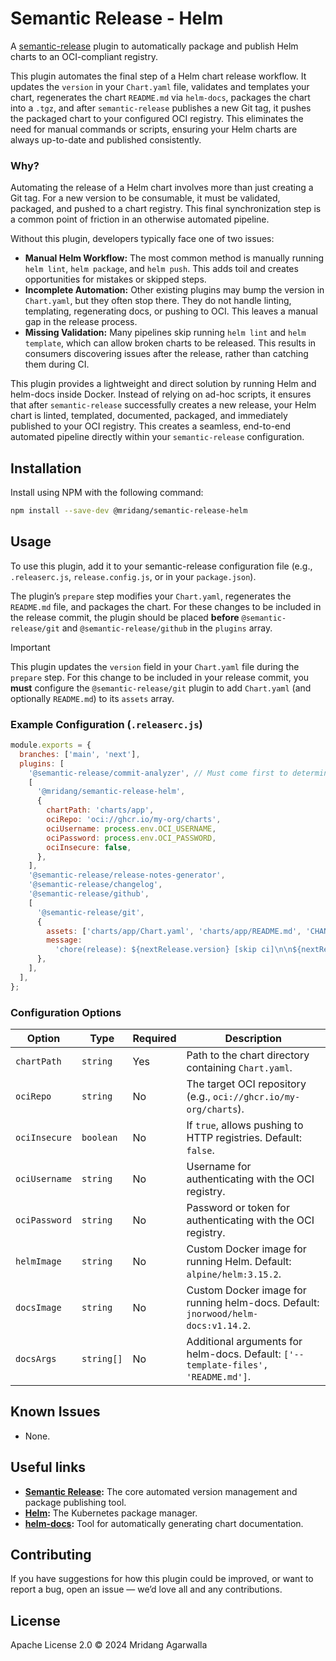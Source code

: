 # Semantic Release - Helm

A [semantic-release](https://github.com/semantic-release/semantic-release)
plugin to automatically package and publish Helm charts to an
OCI-compliant registry.

This plugin automates the final step of a Helm chart release workflow.
It updates the `version` in your `Chart.yaml` file, validates and templates
your chart, regenerates the chart `README.md` via `helm-docs`, packages the
chart into a `.tgz`, and after `semantic-release` publishes a new Git tag,
it pushes the packaged chart to your configured OCI registry. This eliminates
the need for manual commands or scripts, ensuring your Helm charts are always
up-to-date and published consistently.

### Why?

Automating the release of a Helm chart involves more than just creating a Git tag.
For a new version to be consumable, it must be validated, packaged, and pushed
to a chart registry. This final synchronization step is a common point of friction
in an otherwise automated pipeline.

Without this plugin, developers typically face one of two issues:

- **Manual Helm Workflow:** The most common method is manually running
  `helm lint`, `helm package`, and `helm push`. This adds toil and
  creates opportunities for mistakes or skipped steps.
- **Incomplete Automation:** Other existing plugins may bump the version in
  `Chart.yaml`, but they often stop there. They do not handle linting,
  templating, regenerating docs, or pushing to OCI. This leaves a manual
  gap in the release process.
- **Missing Validation:** Many pipelines skip running `helm lint` and
  `helm template`, which can allow broken charts to be released. This
  results in consumers discovering issues after the release, rather than
  catching them during CI.

This plugin provides a lightweight and direct solution by running Helm and
helm-docs inside Docker. Instead of relying on ad-hoc scripts, it ensures
that after `semantic-release` successfully creates a new release, your Helm
chart is linted, templated, documented, packaged, and immediately published
to your OCI registry. This creates a seamless, end-to-end automated pipeline
directly within your `semantic-release` configuration.

## Installation

Install using NPM with the following command:

```sh
npm install --save-dev @mridang/semantic-release-helm
```

## Usage

To use this plugin, add it to your semantic-release configuration file
(e.g., `.releaserc.js`, `release.config.js`, or in your `package.json`).

The plugin’s `prepare` step modifies your `Chart.yaml`, regenerates
the `README.md` file, and packages the chart. For these changes to be
included in the release commit, the plugin should be placed **before**
`@semantic-release/git` and `@semantic-release/github` in the `plugins` array.

> [!IMPORTANT]
> This plugin updates the `version` field in your `Chart.yaml` file during the
> `prepare` step. For this change to be included in your release commit,
> you **must** configure the `@semantic-release/git` plugin to add
> `Chart.yaml` (and optionally `README.md`) to its `assets` array.

### Example Configuration (`.releaserc.js`)

```javascript
module.exports = {
  branches: ['main', 'next'],
  plugins: [
    '@semantic-release/commit-analyzer', // Must come first to determine release type
    [
      '@mridang/semantic-release-helm',
      {
        chartPath: 'charts/app',
        ociRepo: 'oci://ghcr.io/my-org/charts',
        ociUsername: process.env.OCI_USERNAME,
        ociPassword: process.env.OCI_PASSWORD,
        ociInsecure: false,
      },
    ],
    '@semantic-release/release-notes-generator',
    '@semantic-release/changelog',
    '@semantic-release/github',
    [
      '@semantic-release/git',
      {
        assets: ['charts/app/Chart.yaml', 'charts/app/README.md', 'CHANGELOG.md'],
        message:
          'chore(release): ${nextRelease.version} [skip ci]\n\n${nextRelease.notes}',
      },
    ],
  ],
};
```

### Configuration Options

| Option        | Type      | Required | Description |
|---------------|-----------|----------|-------------|
| `chartPath`   | `string`  | Yes      | Path to the chart directory containing `Chart.yaml`. |
| `ociRepo`     | `string`  | No       | The target OCI repository (e.g., `oci://ghcr.io/my-org/charts`). |
| `ociInsecure` | `boolean` | No       | If `true`, allows pushing to HTTP registries. Default: `false`. |
| `ociUsername` | `string`  | No       | Username for authenticating with the OCI registry. |
| `ociPassword` | `string`  | No       | Password or token for authenticating with the OCI registry. |
| `helmImage`   | `string`  | No       | Custom Docker image for running Helm. Default: `alpine/helm:3.15.2`. |
| `docsImage`   | `string`  | No       | Custom Docker image for running helm-docs. Default: `jnorwood/helm-docs:v1.14.2`. |
| `docsArgs`    | `string[]`| No       | Additional arguments for helm-docs. Default: `['--template-files', 'README.md']`. |

## Known Issues

- None.

## Useful links

- **[Semantic Release](https://github.com/semantic-release/semantic-release):**
  The core automated version management and package publishing tool.
- **[Helm](https://helm.sh/):**
  The Kubernetes package manager.
- **[helm-docs](https://github.com/norwoodj/helm-docs):**
  Tool for automatically generating chart documentation.

## Contributing

If you have suggestions for how this plugin could be improved, or
want to report a bug, open an issue — we’d love all and any
contributions.

## License

Apache License 2.0 © 2024 Mridang Agarwalla
